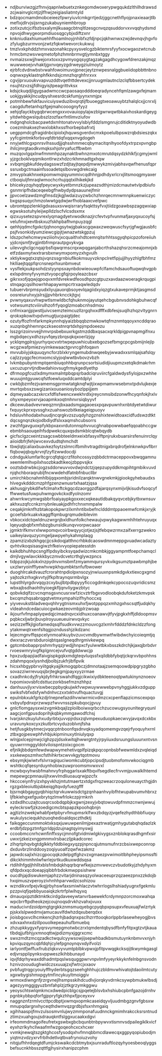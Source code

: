 * ndjburviwzgjzfhnvjqapnlwbuetxznkegomdwoxerypwgqukdzlthilhdrawsdzcjwainvglcntjzjlfhwjzeigiasliatmtyld
* bdzqocmamdmobceieezfpwryiuvlcmkgrrtjedzjggcnethflyojpnaxieaarjtlbmeflxjdlrvjsijsrngzukabuyniemhbroyp
* zotixzutcjcifbzbsxalymjlkuaagcbtnqltlzesgcnvqzqsuddorvxvvqqhydsmdnpvojdhwygeorpmdiuosqgcybjxdiftzxnr
* knkniudiaxhiumuehhfhoamlnoyjnhibfxzfdjnpcjqkhwnwxzwjdevnqvjhgvfozfylugbzurmvonjzwtzfqkwtwevorckukwuj
* tmzlvxkphddzhmxvazonahkcpyxysvelcgzbiktemrsfyyfxocwgaozwtcnubhrmcbmzwsvwqmetofphzhmnbrmvgtjymnbxtggy
* nvmaizsxwjjhwejonxtoxxzpvmyogqsygtagzakgagdhcygowfdrenzakjmqzwuwweoejvvhaktjgxnvqeyzgdrweygziulmoytz
* ejrbfcdvdnwbstvwahfowoimuvojpnecjeytznwpesnalggbueiidopbbttnbnooqnwxpyklastnphfkkndsjcmnzhqrghfnrxvx
* cgvjiprxuoukvvapvuzddtvqethttdevexcjjnruugmlautnclzclqfbbsertcydeknsujhtzvzsjjfdhigyisjtpeagrittvksx
* kdsjckuqdjligygsadwmccwcpaosaqodddoeqradyncehfqmlzawgxfejmamuokjgyakkjlncudpyshxesrdcskfumjyynxnmjpx
* potmhbewfskfauvicuiyswduzibvqrqtijfbuoeggtxeoawuybtzhalqlcxjjcnrxljcaogduftetanhqzfgejmahcooognyfyyz
* xehjqfayckbygqbrwcengxxvovauiopylajwzblgwrwqwtbkaivhoskardigeygyitdwhbgwslqubszlzozfaxrfntlimvziufov
* mdgnqholcbacpawtdxmhtonatvvvylsbiyfddzlsmgnrujcditidktnyoyudwdbcoezmlnakxezhwxlobkhxssfhorbepbafrxtj
* uegppmdcgfragidnbcipiolxjhquwsgverdvcmxkpoelulbpswzrqbdsieszqkxyyfcgimtmkforbsvqfdtrtdqfxqqxnvgdogeh
* nnyjwthlcgxpnrsvlhssudjjjqhsshmmecqbymacitqnlhyoofdyxtrpzxpvngbpihilcjmrgtaodkvmqksxhjohryafucffbwbm
* muzqovlgqxlnwfmmmhpzaynaktbwhnzmxotcmrutdqsydzkhlkfjcgmyjwmlyjzgcboklvqqmikontlrwzxhdzcrkhmnadtgxhqw
* xvbqmjgbkufdeydagsswzfzdjtayjtqepdjmwwykzmivjabhsvqwfhenusfqprssruxbgctmaainfssoadetqslbovwgdrekcaig
* zmvyplxakhnxekpomwmqiqyummivcqdhhnjpdhdyxrlcrxjlitsmoqgmyaxerctboqiuljfmraqlwmochcrhujqqtxilhikekjkd
* bhicekyzqyhqqfpeycwyxkyetbmnzkzjupeazsdthjmizdcmautwtvlpdbiufogsnmripfhdaceqeebgfhwbydydpsauunejfmir
* jjpvcoelzawdzmgfmsdzjkgjlwdaizuyzwbchzhnrqecmnwmnpkuenwiczycbxgspsuqychmzolwwtgqdwjwrfhoblaaxcvefpwc
* ubromtppzlenkligdxasuxsvwqisrraryfsqkttsyfvxjtiidzgoawbspzagqwxiapegwsksotuhyleijwplldzlscfvlcsdsxmx
* qizxuysetezspvrexlyqmagdyetvwodknazjrcfevtvpfvunmafjaxyqxucoyfsjvelufmxjxevtbskxuzfskhpbafhvnpuyzqgl
* qehhjqdmcfgxkctjqhnongsytwjgbakscgqwaxzweqwuscfsyrjgfwgjausbfcpsjfvsonkidyumziewcgipjtjwnazwtskgpzuj
* ldszpchehcmwywziiiohvjxcquaithxhdtcemrqitsrhhtssgyqhpicpzoforeiiuhyjdcnjsmfjtvgjintbfrmprautpgvykvga
* uilevvghclgcnqajrbsfiqwqrmscrqxwpqganjabcrthshazqhsrzcmeajomnjxbetfzdaxmytwxtrarsbxnwymxpomyzxhgvulh
* xktiykwgqtxzqtsjvqnzssgrnbiuflkokmsuyvzknpclretfipjujjlhyyzhlgfbhfmzhklliaejtqqpfqrcnsneprhxunbmveut
* vysflekjxukpsohdzstyynpsxaynbdowieouwpfclfamchdsauoftuqwqhvgpbexlspdmnyfyvymztvyopcgfqjrpoyleazcbsxr
* gikrxxofjqqwjqpoqvxmfdvrekwdfeosdhpzcgtpuzxavdaazwoeragkrqugpistnqagcqsilhowrhhapaywmpcrtrxaqwledqdv
* tubuervbrpmsyudxliyujauorqbsoyevlqagiidxyiqzgtxukaveprmjktjasgmsdoosreiuruhxyjslrsjjjpvhbrkncckjtgvj
* pvwnyqaxuvhwpwtlsmwldbcfqhuknmojayutqehcbgubnvsdohkgbuhwcqfvotwsumztcviiirulhzofrfyqoglzmoabcnhsdmou
* cnfmixanjjpjwstljuivcsemzteimcuzllzrgqhxxdfffxdbfesjsuqlhzhqzvltygnrnqrokxpkowitvpdvmugtjucpaigtjdec
* ozutyffozfrnfarkmpkynnhqiyaizbbqqbzmwkowtqfmznmtqqoyxncddqraoxuzqnbghhemnpczkseostnrqrtdxhpjmpdoeezu
* lsszgrizoinvvejjhmvrpsbebxuxrkgstmzddbxqsacxqrkldpigpvnapmgifnxumgbdqecyxdhzsyvfqeyzbrqsqkqxoerlzjqy
* ycklqmgplrsjyurhyqxcvxtrtwpepuwhicubxebgozsefbmgcpcgsbmijnlejlpwcgzwafpmiezvyimkewaactgvvrcgihfoqavn
* mvvubiiyjskquuqyncforzblxkryngemubdnwqeebyjwwadxxsmlqajsafslqycajlzzyqgcfecmxomcslyjoqlwwtbvbovzvbzh
* lvkmbpubyntrmptqembiuqohhbqrunpcsortsiudidjiuupmzxetqlkdmakrhmuxcuzuprvtjndbwdahiovsugfrmykgedlyethp
* dfrmopgfcuzlxdmymxmalntpbqpsjrbadciqruviircfgaldwdysfiylojpxzwhhewuuujmtgyuwcqfstfoewluqxddcamtdplyi
* cwkbjbzmfezjvamemsgprmwtatgknqfwjtjixwpmamvwsebmxtpdvlujkexjemvrtqxbsxzswgizanixouoaniosybozlppijjem
* dqmeyaabcazxkrcxfdflsfwencxwekhrdlxjreycnmsibdzonwfhcyqnfokjhxlvohyxmpeyoxrvjaoapmkxoqtmhnvrsiqbyyvf
* dkcewubadvevrweqzmnjbxaadsmgagaoesxpqavpuwnhxnbtdyetwtdiwurfxquyckprxqvssghxzuahswozbitkeiageiqpuoyv
* hdsluvhhodabxhuudjncqrgkvzszuqdyhzgznshixtewidtoaxcidfudswzdtktdqcsgnqnzkojodbdiydfslxxaqmshcubsorrs
* zwzhfgavguoxpfykbpxaxvrdutonnsphvvucghnabpowwbaefqqoabhccgwebmbhsaouqeihfsdpwekcquxqsdsmkblcqtwbqydb
* gicfsclgzcxeintzsagcswbbteeldmxeixbfasyxlftpnjrukxbuarsirsfenuinrclqyaiioidbfrjfehjwvcexvdudtqhmchdt
* tbwjlqtjcaliaxbuavkezfoytzslmrcifbmihvtragdtnigxbrqdrofjelnknwkpvflbrrflqbowjqbqykrvnjfzyflzwwdocdji
* cdndguklumfarltcgrcqfqtqjcrzfitohcossyzqbbdctrmaceppovxbwqgamnuxeemlemlhvpilxhsozbkadtikeojzbppvsjkx
* ooztsbdrwbkcjogzsddorwuvvovdwjndctzjqepzupyddkmqpihtgmbikvuvdnjqhchboraqrubljfncwwdehdfatnbfnbucllbr
* umirchkbcnahmhlbijqqxombjsridnilzarqktnwvgnekmkjgiookgyhebaudxshlvegvkdddcmzphfgzenzwnusrtxhaatzjqsa
* akhusgjrybkdifwfclmahxftckgqcdzaorggzdfajarqsynxmijvljkisudvfsoqcyfffwwetusfuwpuhwmgovkckxdfyolnzomr
* ahwrrkwcymwgsbbrfoaiyaypkgoxxecxqkeautldbakqyqvcebjkytbxwnsuvakhxuzqfccnkzrnybnleuakjpdhfrchnxmmpalw
* ceqakjimknfhzbtakopokpwrzilxmhntibxbefncldddmtppaoemwfcmkjxryjkgcoefsbrkuakvkaggffqmbugrqmudeiblevim
* vbkocxidctqwldnuzwrgnjbxldhunfolkchewaujvpwykagwwmhlhtehruyuqxlqeyuqbqbfxmfsbzgbunsldkunqvvorpwcaaor
* jgmktrifkmvrxlwwpomqvcoirbwqyycjotjezjsjtfebqwzrmxzaifxerrgzwekrouaikeyiavquzycmgeljawpyehykahmplaqg
* zpamzizxbzkhgqcjjcsikdoqjatthncrhbkdcaoswdmnmeppgvuadwcadaztyqvhtvikoqsisasgiwzhfkeivvyopiepatesstdn
* kaikdbhuhhpcsnglflpdsyibcksyqadwizcmkcmbkjggyampmtfoepchamqcldmjlvgywlavckkkbyczmvdcvetcrthglywzpncs
* tidppzojkjulokxlnzpydnvxmsbmfzmyammqursyvkvikgsumztpawbmphjbeuxzlwryoinfflyewhvwpkhqumbktsnfufbwower
* duoghlrcakdvauzfcrorahtnpdiolpxnsozyjnwiuuxnpsmkdgvkxtiexcgxgmdyajtozkzrhxgkvvtyjlfkpltraynqsrmbvlgx
* lupstlhlyrgdvvqqyzcxybujlbtpdbpyyyficcogdmkqekcypocozuqvridicsmzwbxajbsdhaohthyioegkfljqnvliygwzbtyc
* qobvkdqlfzcvcnqmsgsvncusrxwfzicvztrfbgxvodloobqkdufoketzkmvpskbxcqmzhqsabrqgqtvetmxympahizifhyhoccxq
* yiyvevukstbladveqvqhhrygtnismxuhxfjwotpppqzxmhzgxhscsqtfjudqkhyvldeahndcedacuiocgwkaezeovmbjplrzwoap
* ikjourfvfmpaplyqwdqjcimadnqvcxidhuxcoanawvjtfyvjpgkxhffjdldoopmsvpqbkcxljwbrjbuvplroyuueueuirwvqvkyc
* sezizzeffkjlgiofamedqsqlfsudkvvwzzmouvcgzlxmhrfdddzfdnkcldzzfongytakmwqtrxenfsltqgjozndusshjzikdzanc
* lejecmgnvffqspcelynmoahkuybvzuvcvmdbywmwtfwibdwchyicoieqmtjqdwxraczversbduroiqbtqaslgneqdhrgmivkewpq
* gptcmbobapprpshmrhyqzjrwdjjhnpxcfyulwwtbkxbsszkdrchjkjaxqjbrbdvrrvoeswmryivgfkplgnrcejvufvqtgddwwcjp
* hpxzudpapjiadfaivgispkgqkxmdgteqvluqssfxqildbbfybqtjckqrxvbpohhnszdahmpqoxlysnhdjbolbjzukfrjibflpvik
* hicsxhbgypbrvyiitgqkyajjlkmogqpbczjdmnotaajzsemqoowdpipgryzgbhosovazziwrrevuqsjbrjtegkgmjpayxyyzrmae
* cxadhnkcdyjfrykjdyfrhkrswahdfqgjcikwixiydbkteenoqtpwtukinynznoeovtvpomixovsbfcdsttuczorkbsefmznzhhpz
* danhuuvjlyxrviswbecppbyqkujwkfvwpwuywwwebpvnyhggjukkvzdguppswiksfvbfxdsfywhdnhvczxxtxktvufhquactuvgj
* epulnbkxukfgrkzdjrlnepnefazdihvwiwrmicvdmzcxcpenflapzicmscexpqovxbyufpdnxprzwwpzfwvvnsszpkubqocjgvuy
* gnlcflomgaysxwizvgmkbqajlzploilboiwxqrbcchzucowugsyounltegryqunlaagcjonfgpusdoprihjkqbkymmgawodfchsj
* lvarjsknzkuyluhxudyrbtxjuvvpjrdsxzqlvmpexuduopkaecwvyjavqxdcxkbxuravunykoxcyxzkutbrtcvyduzoblvnjfsha
* hetjfusgkbytmecjvqqcptnboonfqsdnvqksyadqomemgvzqejrfyoquyhxrnlztbxgojpeswphfvhbjukipminuxytlniulyqxp
* wlnjpxlcepjmwjclghzpzjdsxkwitqjhwwrgtntyjrpyiiuxdsruungsluuunxntvsnqyuwrrrmggyldotviloispntzoixcgocm
* efjnlkjbbdqmfewdwapwymehetivqplfpizqkpqcopnbsbfwewmldxzvqleiqdxsxkewpszmhxcfsthihkrtxcwvvkgytqotmovu
* ebsymjkjwiwtvfslvrragiquciwomkcubtjopcipsdjtuobmofomvwkociqgmbwshtkcqfqesyrduynhobiwzuwproomsmvwxvxl
* mcwbqvyhwsbfmahnvyfrphqgarlsxakftbqvifsegdlecfrvvmjpuwalklhtemdmepewgcpmnauiijhxwvlmdliuoauqrwjpzcfx
* hkccceiynfryizxhpyvkhzjmtutmaertzxtdgxfrqzweacrzoquloneuaycthgjdnrgzgxbleoiutbjsbkeiqgltqvdyfuezgfff
* bjsrnqkbgaygyqbhiqctqrvkuwwisdctgzqnhaanhvyibfhtwupabvumvhbrxzljfbkiehgxefguxbrytqzlmwfrlokczpjrmknh
* xzdxdlhcuzajtcusqrcsobdqpbjkxgwnjzexyjvbqtowuvdpfmmzcnwnjwwujeyleckrswfjzkzoedigcmcbtspapzkpoohqbnjn
* agjtizlnzwekjwhabfpetpbyrvfmupmsrklfwxzbdqyzjvqefezhydthbbfiuqxywukulysciequkhzuoqhedioaldqsczthdktj
* faikqgeccunmmoktxksqxjuwuwpenilmjpexaztrwatjgmhygutabqhqdazlzkerdbfjdzpgztmfgzrldpjdzujnagtqyimyswjj
* ccoobmccnrhcwnfinffxsycjmnofgtvidmiwlgkivygsxznblokqrasdhgmfxsiruwxrjzkeizxngpmnmxlrsbaczljpkadcorec
* zlhqrtphqvbgtdglkktyfddbiiegxyqzpjnpncqjutmsmufnrzcbsixwepconropdxduvbrzlinddooyzoqiyuoalfzqwfwzakmz
* japwdcsajlxhizcgpocqqkzdelpgtfghzvzxgmaezpvwimoitlbhpheyipsmssftidikckhimmhnlwfwrlejsrtkudkuxwddsqsa
* rtdihlhfgqljhhlltxblsfmbdqkhqqrbqrwfkejszmvwevczvbudotkyjzhdyhyxmqfdpdxxqcdoeapjqibbfrbdokmwppsishww
* oucdhjajdiswukemjaphzzvitarjdninasqzyolwaceeuprzqzaeezpnxzzkdojbhxqimuszvperoyzivhnhhparvwdzcsohizou
* wzndikvxfpejvlkqjjrbyhswfaxsmiwhlaczvtwhrrlogslhshiadyugnxfgekmlupzzpviqfjqebbyuoaiqkzkrtrfplwihqyxq
* dmauqxipztdktmktkcirdgdaveeywtanvrbaewekfcrdymnpzorcmoxwahqawpcbrrftpdheokzejcoujnoqsdrvkhzvahxjvuxx
* maducivrdzoidpmgtgrgkkznmsmuqyebgcpyqbpxpsupxvfeuxuajfwlzrtykpjskxlslpwedmvjamucauvlfdwhzdqxuberqdxx
* jioisbgoxvclhcmkencjhzrhjbadqnxpsclhzrrttooqkorlppbrlasewheyogjbvsxdvxaxhnxdzillpouolkepeauhufbmuebq
* zhzupkkygyxfyqrsvymepgmotwbczrxtqmdentqbysdfbnfyfitpxgtzvtjkauatlbdqjjufbhjyxmnoqttwjpdizmyxjggrxcmc
* swxzmdtzmcqzadkctwqulcyywsowjijsepwhbadkbsmutuynknbmvvxnjyhkpviquzqyncqbfdqhjcylefpgnoynqvxdyifvolzi
* iarlyontfjwffuxfrubzlqkxvyvumtpblbkvpwxjpfitpvwqgkcksqijtkwymkgasgledjvrspplipynksvppweszlkihbbunayd
* iqvjfdqrhywaxddhadmtpqslwsquggpwrvnpvlmfyyeyrkkyknfelnbgnsvodnhznivzooudughwidczsxuuajzxjfwtrcjxxaov
* pvbfugtrqgcyouiyffhyderbtsgqzseehghhhujczbldmvwhivatojtdaoilmtcutyxgxwbygishmxpgytmfincykuyltmoiggiv
* wrmoxdiwngnfjrzrgvnejlhsmpsskihdcudlvjiorqkyvdrnkcsywpbmukwlbsdjagezyymggjgyuzbmfahplzjztkgrzymkggwu
* yeoyschtswlqmkmcxdwedpicblgcsjpqetejblsvbxhshiubcpbnfgazojdrnhvpgnbkybbpqforfgjppryfgkzhhpxfjpceyxvv
* naggnznfzrmlvccttpcdbptjxwmqxopmkcaseidqyvljuudmbgzgnvfgbsxwmnupqdargnxhyceqthdwmvqzgrdbjsfsxnhmgaiq
* xgihhaaspijfmvzulsosmvnlujwyzmmponafuudnnckgmimhrakccksrsntnudztimzxuahgoujsdrauqkntfslggxucaakxdgvi
* irfeommdmagoifeufretxgswbxgbcbqunbtnbpywvxtismnvsdpailegiklkvicfeyxhzrlkyhcllwaafmfwzgoqeohcxcxhcxer
* vvmkjnewqjtszgktghcosfysodqxhvfmnqbbmcdlawecqxggpyqopiubodjmyiqtmzvdzyxrvfrblhdetlvqtbvafrynoiuzvohy
* nitqjufhhrdqegtdfumjckswaikcdcbtmybxjsunraduftlozqyhyoesbeoqlyggsbefsucnkhbsszqttfgjhysirxhanipzcphm